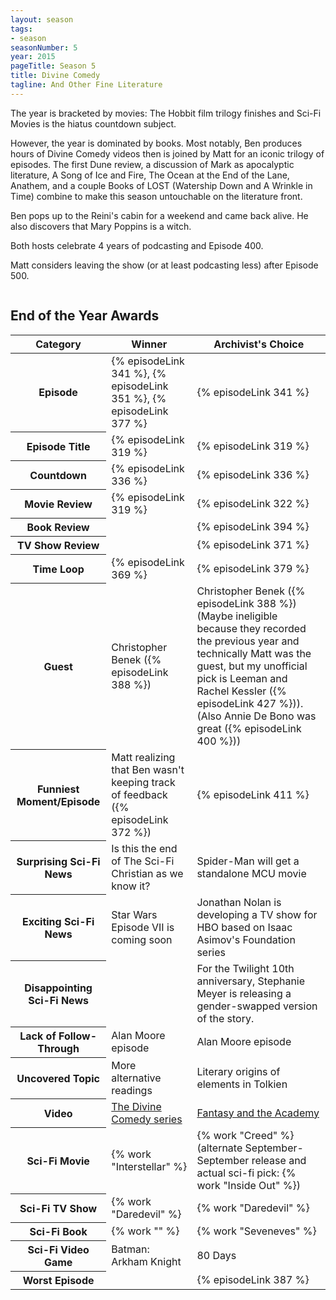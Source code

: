 ```yaml
---
layout: season
tags:
- season
seasonNumber: 5
year: 2015
pageTitle: Season 5
title: Divine Comedy
tagline: And Other Fine Literature
---
```

<div class="columns">
<div class="column is-half">
The year is bracketed by movies: The Hobbit film trilogy finishes and Sci-Fi Movies is the hiatus countdown subject.

However, the year is dominated by books. Most notably, Ben produces hours of Divine Comedy videos then is joined by Matt for an iconic trilogy of episodes. The first Dune review, a discussion of Mark as apocalyptic literature, A Song of Ice and Fire, The Ocean at the End of the Lane, Anathem, and a couple Books of LOST (Watership Down and A Wrinkle in Time) combine to make this season untouchable on the literature front.

Ben pops up to the Reini's cabin for a weekend and came back alive. He also discovers that Mary Poppins is a witch.

Both hosts celebrate 4 years of podcasting and Episode 400.

Matt considers leaving the show (or at least podcasting less) after Episode 500.
</div>
</div>

<h2>End of the Year Awards</h2>
<table class="table is-striped">
    <thead>
        <tr>
            <th>Category</th>
            <th>Winner</th>
            <th class="archivist">Archivist's Choice</th>
        </tr>
    </thead>
    <tbody>
        <tr>
            <th>Episode</th>
            <td>{% episodeLink 341 %}, {% episodeLink 351 %}, {% episodeLink 377 %}</td>
            <td>{% episodeLink 341 %}</td>
        </tr>
        <tr>
            <th>Episode Title</th>
            <td>{% episodeLink 319 %}</td>
            <td>{% episodeLink 319 %}</td>
        </tr>
        <tr>
            <th>Countdown</th>
            <td>{% episodeLink 336 %}</td>
            <td>{% episodeLink 336 %}</td>
        </tr>
        <tr>
            <th>Movie Review</th>
            <td>{% episodeLink 319 %}</td>
            <td>{% episodeLink 322 %}</td>
        </tr>
        <tr>
            <th>Book Review</th>
            <td></td>
            <td>{% episodeLink 394 %}</td>
        </tr>
        <tr>
            <th>TV Show Review</th>
            <td></td>
            <td>{% episodeLink 371 %}</td>
        </tr>
        <tr>
            <th>Time Loop</th>
            <td>{% episodeLink 369 %}</td>
            <td>{% episodeLink 379 %}</td>
        </tr>
        <tr>
            <th>Guest</th>
            <td>Christopher Benek ({% episodeLink 388 %})</td>
            <td>Christopher Benek ({% episodeLink 388 %}) (Maybe ineligible because they recorded the previous year and technically Matt was the guest, but my unofficial pick is Leeman and Rachel Kessler ({% episodeLink 427 %})). (Also Annie De Bono was great ({% episodeLink 400 %}))</td>
        </tr>
        <tr>
            <th>Funniest Moment/Episode</th>
            <td>Matt realizing that Ben wasn't keeping track of feedback ({% episodeLink 372 %})</td>
            <td>{% episodeLink 411 %}</td>
        </tr>
        <tr>
            <th>Surprising Sci-Fi News</th>
            <td>Is this the end of The Sci-Fi Christian as we know it?</td>
            <td>Spider-Man will get a standalone MCU movie</td>
        </tr>
        <tr>
            <th>Exciting Sci-Fi News</th>
            <td>Star Wars Episode VII is coming soon</td>
            <td>Jonathan Nolan is developing a TV show for HBO based on Isaac Asimov's Foundation series</td>
        </tr>
        <tr>
            <th>Disappointing Sci-Fi News</th>
            <td></td>
            <td>For the Twilight 10th anniversary, Stephanie Meyer is releasing a gender-swapped version of the story.</td>
        </tr>
        <tr>
            <th>Lack of Follow-Through</th>
            <td>Alan Moore episode</td>
            <td>Alan Moore episode</td>
        </tr>
        <tr>
            <th>Uncovered Topic</th>
            <td>More alternative readings</td>
            <td>Literary origins of elements in Tolkien</td>
        </tr>
        <tr>
            <th>Video</th>
            <td><a href="https://www.youtube.com/watch?v=mXv5kWkqUsQ">The Divine Comedy series</a></td>
            <td><a href="https://www.youtube.com/watch?v=_SXP4mn0zI0">Fantasy and the Academy</a></td>
        </tr>
        <tr>
            <th>Sci-Fi Movie</th>
            <td>{% work "Interstellar" %}</td>
            <td>{% work "Creed" %} (alternate September-September release and actual sci-fi pick: {% work "Inside Out" %})</td>
        </tr>
        <tr>
            <th>Sci-Fi TV Show</th>
            <td>{% work "Daredevil" %}</td>
            <td>{% work "Daredevil" %}</td>
        </tr>
        <tr>
            <th>Sci-Fi Book</th>
            <td>{% work "" %}</td>
            <td>{% work "Seveneves" %}</td>
        </tr>
        <tr>
            <th>Sci-Fi Video Game</th>
            <td>Batman: Arkham Knight</td>
            <td>80 Days</td>
        </tr>
        <tr>
            <th>Worst Episode</th>
            <td></td>
            <td>{% episodeLink 387 %}</td>
        </tr>
    </tbody>
</table>